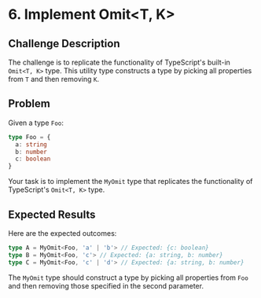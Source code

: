 # 6. Implement Omit<T, K>

## Challenge Description

The challenge is to replicate the functionality of TypeScript's built-in `Omit<T, K>` type. This utility type constructs a type by picking all properties from `T` and then removing `K`.

## Problem

Given a type `Foo`:

```typescript
type Foo = {
  a: string
  b: number
  c: boolean
}
```

Your task is to implement the `MyOmit` type that replicates the functionality of TypeScript's `Omit<T, K>` type.

## Expected Results

Here are the expected outcomes:

```typescript
type A = MyOmit<Foo, 'a' | 'b'> // Expected: {c: boolean}
type B = MyOmit<Foo, 'c'> // Expected: {a: string, b: number}
type C = MyOmit<Foo, 'c' | 'd'> // Expected: {a: string, b: number}
```

The `MyOmit` type should construct a type by picking all properties from `Foo` and then removing those specified in the second parameter.
